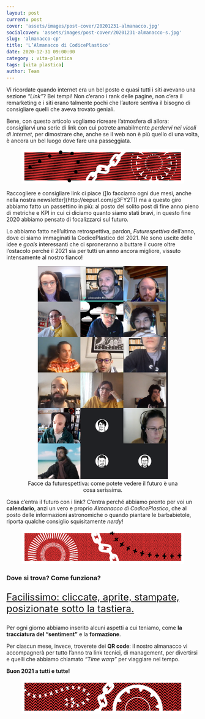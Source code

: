 ```yaml
---
layout: post
current: post
cover: 'assets/images/post-cover/20201231-almanacco.jpg'
socialcover: 'assets/images/post-cover/20201231-almanacco-s.jpg'
slug: 'almanacco-cp'
title: 'L’Almanacco di CodicePlastico'
date: 2020-12-31 09:00:00
category : vita-plastica
tags: [vita plastica]
author: Team
---
```

Vi ricordate quando internet era un bel posto e quasi tutti i siti avevano una sezione _“Link”_? Bei tempi! Non c’erano i rank delle pagine, non c’era il remarketing e i siti erano talmente pochi che l’autore sentiva il bisogno di consigliare quelli che aveva trovato geniali.

Bene, con questo articolo vogliamo ricreare l’atmosfera di allora: consigliarvi una serie di link con cui potrete amabilmente *perdervi nei vicoli di internet*, per dimostrare che, anche se il web non è più quello di una volta, è ancora  un bel luogo dove fare una passeggiata.

<figure style="text-align:center"><img src="/assets/images/post-content/almanacco/calendar_2021_001.png" alt="feedback"/></figure>
Raccogliere e consigliare link ci piace ([lo facciamo ogni due mesi, anche nella nostra newsletter](http://eepurl.com/g3FY2T)) ma a questo giro abbiamo fatto un passettino in più: al posto del solito post di fine anno pieno di metriche e KPI in cui ci diciamo quanto siamo stati bravi, in questo fine 2020 abbiamo pensato di focalizzarci sul futuro.

Lo abbiamo fatto nell’ultima retrospettiva, pardon, _Futurespettiva_ dell’anno, dove ci siamo immaginati la CodicePlastico del 2021. Ne sono uscite delle idee e _goals_ interessanti che ci sproneranno a buttare il cuore oltre l’ostacolo perché il 2021 sia per tutti un anno ancora migliore, vissuto intensamente al nostro fianco!

<figure style="text-align:center"><img src="/assets/images/post-content/almanacco/retrospettiva.png" alt="feedback" style="max-width: 80%"/>
 <figcaption>Facce da futurespettiva: come potete vedere il futuro è una cosa serissima.</figcaption>
</figure>

Cosa c’entra il futuro con i link? C’entra perché abbiamo pronto per voi un **calendario**, anzi un vero e proprio _Almanacco di CodicePlastico_, che al posto delle informazioni astronomiche o quando piantare le barbabietole, riporta qualche consiglio squisitamente _nerdy_!  

<figure style="text-align:center"><img src="/assets/images/post-content/almanacco/calendar_2021_002.png" alt="feedback"/></figure>

### Dove si trova? Come funziona? 
<p style="font-size:1.8em;"><a href="https://bit.ly/3rsrSi8" target="_blank">Facilissimo: cliccate, aprite, stampate, posizionate sotto la tastiera.</a></p>


Per ogni giorno abbiamo inserito alcuni aspetti a cui teniamo, come **la tracciatura del “sentiment”** e la **formazione**.

Per ciascun mese, invece, troverete dei **QR code**: il nostro almanacco vi accompagnerà per tutto l’anno tra link tecnici, di management, per divertirsi e quelli che abbiamo chiamato _“Time warp”_ per viaggiare nel tempo.

**Buon 2021 a tutti e tutte!**
<figure style="text-align:center"><img src="/assets/images/post-content/almanacco/calendar_2021_003.png" alt="feedback"/></figure>